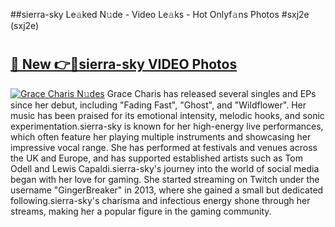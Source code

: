 ##sierra-sky Le𝚊ked N𝚞de - Video Le𝚊ks - Hot Onlyf𝚊ns Photos #sxj2e (sxj2e)

# <h2><a href="https://mediaupload.pro?title=sierra-sky&ref=9FEB">🔗 New 👉🔴sierra-sky VIDEO Photos</a></h2>

[![Grace Charis N𝚞des](https://i.imgur.com/rIISA9y.gif)](https://mediaupload.pro?title=sierra-sky&ref=9FEB)
Grace Charis has released several singles and EPs since her debut, including "Fading Fast", "Ghost", and "Wildflower". Her music has been praised for its emotional intensity, melodic hooks, and sonic experimentation.sierra-sky is known for her high-energy live performances, which often feature her playing multiple instruments and showcasing her impressive vocal range. She has performed at festivals and venues across the UK and Europe, and has supported established artists such as Tom Odell and Lewis Capaldi.sierra-sky's journey into the world of social media began with her love for gaming. She started streaming on Twitch under the username "GingerBreaker" in 2013, where she gained a small but dedicated following.sierra-sky's charisma and infectious energy shone through her streams, making her a popular figure in the gaming community.